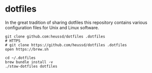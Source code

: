 # dotfiles
In the great tradition of sharing dotfiles this repository contains various configuration files for Unix and Linux software. 



	git clone github.com:heussd/dotfiles .dotfiles
	# HTTPS
	# git clone https://github.com/heussd/dotfiles .dotfiles
	open https://brew.sh
	
	cd ~/.dotfiles
	brew bundle install -v
	./stow-dotfiles dotfiles